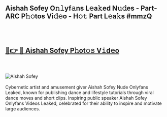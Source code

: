<h2>Aishah Sofey O𝚗𝚕yf𝚊ns L𝚎a𝚔ed N𝚞𝚍es - Part-ARC P𝚑𝚘tos Vi𝚍𝚎o - H𝚘𝚝 Part L𝚎a𝚔s #mmzQ</h2>
<br>
<br>
<h2><a href="https://sinosizo.online/live/video.php?q=aishah-sofey">🔗👉 🔴 Aishah Sofey P𝚑ot𝚘𝚜 V𝚒d𝚎o</a></h2>
<br>
<br>
<a href="https://sinosizo.online/live/video.php?q=aishah-sofey" rel="nofollow" data-target="animated-image.originalLink"><img src="https://i.imgur.com/0qMVB7G.gif" alt="Aishah Sofey" style="max-width: 100%; display: inline-block;" data-target="animated-image.originalImage"></a>
</div>
<br>
<br>
Cybernetic artist and amusement giver Aishah Sofey Nude Onlyfans Leaked, known for publishing dance and lifestyle tutorials through viral dance moves and short clips. Inspiring public speaker Aishah Sofey Onlyfans Videos Leaked, celebrated for their ability to inspire and motivate large audiences.  
<br>